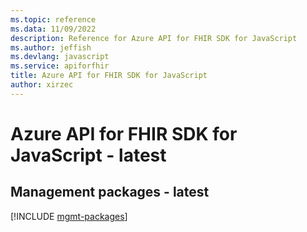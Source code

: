 ```yaml
---
ms.topic: reference
ms.data: 11/09/2022
description: Reference for Azure API for FHIR SDK for JavaScript
ms.author: jeffish
ms.devlang: javascript
ms.service: apiforfhir
title: Azure API for FHIR SDK for JavaScript
author: xirzec
---
```

# Azure API for FHIR SDK for JavaScript - latest

## Management packages - latest
[!INCLUDE [mgmt-packages](api-for-fhir-mgmt-index.md)]